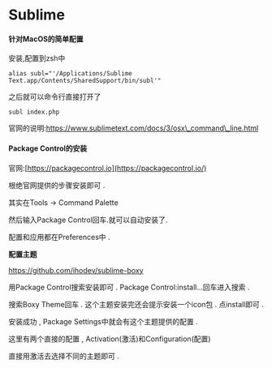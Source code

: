 # Sublime

#### **针对MacOS的简单配置**

安装,配置到zsh中

```
alias subl="'/Applications/Sublime Text.app/Contents/SharedSupport/bin/subl'"
```

之后就可以命令行直接打开了

```
subl index.php
```

官网的说明:https://www.sublimetext.com/docs/3/osx\_command\_line.html

#### Package Control的安装

官网:[https://packagecontrol.io](https://packagecontrol.io/)

根绝官网提供的步骤安装即可 . 

其实在Tools → Command Palette

然后输入Package Control回车.就可以自动安装了.

配置和应用都在Preferences中 . 

**配置主题**

https://github.com/ihodev/sublime-boxy

用Package Control搜索安装即可 . Package Control:install...回车进入搜索 . 

搜索Boxy Theme回车 . 这个主题安装完还会提示安装一个icon包 . 点install即可 . 

安装成功 , Package Settings中就会有这个主题提供的配置 . 

这里有两个直接的配置 , Activation\(激活\)和Configuration\(配置\)

直接用激活去选择不同的主题即可 . 



